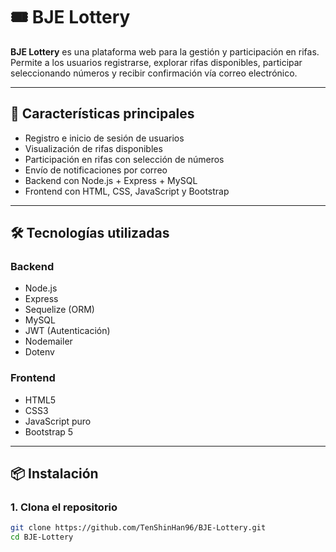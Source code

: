 # 🎟️ BJE Lottery

**BJE Lottery** es una plataforma web para la gestión y participación en rifas. Permite a los usuarios registrarse, explorar rifas disponibles, participar seleccionando números y recibir confirmación vía correo electrónico.

---

## 🚀 Características principales

- Registro e inicio de sesión de usuarios
- Visualización de rifas disponibles
- Participación en rifas con selección de números
- Envío de notificaciones por correo
- Backend con Node.js + Express + MySQL
- Frontend con HTML, CSS, JavaScript y Bootstrap

---

## 🛠️ Tecnologías utilizadas

### Backend
- Node.js
- Express
- Sequelize (ORM)
- MySQL
- JWT (Autenticación)
- Nodemailer
- Dotenv

### Frontend
- HTML5
- CSS3
- JavaScript puro
- Bootstrap 5

---

## 📦 Instalación

### 1. Clona el repositorio
```bash
git clone https://github.com/TenShinHan96/BJE-Lottery.git
cd BJE-Lottery
